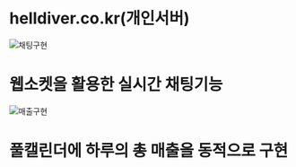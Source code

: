 # helldiver.co.kr(개인서버)

![채팅구현](https://user-images.githubusercontent.com/96754397/151833870-f52c8445-4ebd-4c1c-9062-9969fa217c08.gif)
# 웹소켓을 활용한 실시간 채팅기능

![매출구현](https://user-images.githubusercontent.com/96754397/152148402-630b7917-173b-436a-b504-a411b88cdec7.png)
# 풀캘린더에 하루의 총 매출을 동적으로 구현

